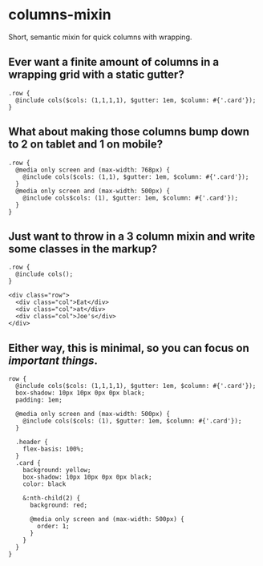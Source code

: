 # columns-mixin
Short, semantic mixin for quick columns with wrapping.

## Ever want a finite amount of columns in a wrapping grid with a static gutter?

```
.row {
  @include cols($cols: (1,1,1,1), $gutter: 1em, $column: #{'.card'});
}
```

## What about making those columns bump down to 2 on tablet and 1 on mobile?

```
.row {
  @media only screen and (max-width: 768px) {
    @include cols($cols: (1,1), $gutter: 1em, $column: #{'.card'});
  }
  @media only screen and (max-width: 500px) {
    @include cols$cols: (1), $gutter: 1em, $column: #{'.card'});
  }
}
```

## Just want to throw in a 3 column mixin and write some classes in the markup?

```
.row {
  @include cols();
}
```

```
<div class="row">
  <div class="col">Eat</div>
  <div class="col">at</div>
  <div class="col">Joe's</div>
</div>
```

## Either way, this is minimal, so you can focus on *important things*.

```
row {
  @include cols($cols: (1,1,1,1), $gutter: 1em, $column: #{'.card'});
  box-shadow: 10px 10px 0px 0px black;
  padding: 1em;

  @media only screen and (max-width: 500px) {
    @include cols($cols: (1), $gutter: 1em, $column: #{'.card'});
  }

  .header {
    flex-basis: 100%;
  }
  .card {
    background: yellow;
    box-shadow: 10px 10px 0px 0px black;
    color: black

    &:nth-child(2) {
      background: red;

      @media only screen and (max-width: 500px) {
        order: 1;
      }
    }
  }
}
```

